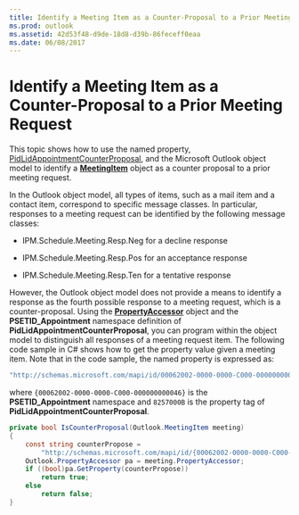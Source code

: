 ```yaml
---
title: Identify a Meeting Item as a Counter-Proposal to a Prior Meeting Request
ms.prod: outlook
ms.assetid: 42d53f48-d9de-18d8-d39b-86feceff0eaa
ms.date: 06/08/2017
---
```



# Identify a Meeting Item as a Counter-Proposal to a Prior Meeting Request

This topic shows how to use the named property,  [PidLidAppointmentCounterProposal](../../../api/overview/Outlook.md), and the Microsoft Outlook object model to identify a  **[MeetingItem](../../../api/Outlook.MeetingItem.md)** object as a counter proposal to a prior meeting request.

In the Outlook object model, all types of items, such as a mail item and a contact item, correspond to specific message classes. In particular, responses to a meeting request can be identified by the following message classes: 

- IPM.Schedule.Meeting.Resp.Neg for a decline response
    
- IPM.Schedule.Meeting.Resp.Pos for an acceptance response
    
- IPM.Schedule.Meeting.Resp.Ten for a tentative response
    

However, the Outlook object model does not provide a means to identify a response as the fourth possible response to a meeting request, which is a counter-proposal.
Using the  **[PropertyAccessor](../../../api/Outlook.PropertyAccessor.md)** object and the **PSETID_Appointment** namespace definition of **PidLidAppointmentCounterProposal**, you can program within the object model to distinguish all responses of a meeting request item. The following code sample in C# shows how to get the property value given a meeting item. Note that in the code sample, the named property is expressed as: 



```vb
"http://schemas.microsoft.com/mapi/id/00062002-0000-0000-C000-000000000046}/8257000B"
```

where  `{00062002-0000-0000-C000-000000000046}` is the **PSETID_Appointment** namespace and `8257000B` is the property tag of **PidLidAppointmentCounterProposal**.



```cs
private bool IsCounterProposal(Outlook.MeetingItem meeting) 
{ 
    const string counterPropose = 
        "http://schemas.microsoft.com/mapi/id/{00062002-0000-0000-C000-000000000046}/8257000B"; 
    Outlook.PropertyAccessor pa = meeting.PropertyAccessor; 
    if ((bool)pa.GetProperty(counterPropose)) 
        return true; 
    else 
        return false;  
}
```


